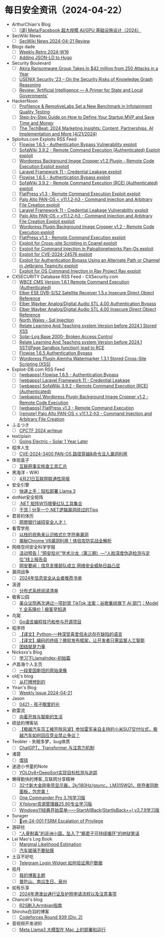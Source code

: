 # 每日安全资讯（2024-04-22）

- ArthurChiao's Blog
  - [ ] [[译] Meta/Facebook 超大规模 AI/GPU 基础设施设计（2024）](https://arthurchiao.github.io/blog/meta-ai-infra-zh/)
- SecWiki News
  - [ ] [SecWiki News 2024-04-21 Review](http://www.sec-wiki.com/?2024-04-21)
- Blogs  dade
  - [ ] [Weekly Retro 2024-W16](https://0xda.de/blog/2024/04/weekly-retro-2024-w16/)
  - [ ] [Adding JSON-LD to Hugo](https://0xda.de/blog/2024/04/adding-json-ld-to-hugo/)
- Security Boulevard
  - [ ] [Akira Ransomware Group Takes In $42 million from 250 Attacks in a Year](https://securityboulevard.com/2024/04/akira-ransomware-group-takes-in-42-million-from-250-attacks-in-a-year/)
  - [ ] [USENIX Security ’23 – On the Security Risks of Knowledge Graph Reasoning](https://securityboulevard.com/2024/04/usenix-security-23-on-the-security-risks-of-knowledge-graph-reasoning/)
  - [ ] [Review: ‘Artificial Intelligence — A Primer for State and Local Governments’](https://securityboulevard.com/2024/04/review-artificial-intelligence-a-primer-for-state-and-local-governments/)
- HackerNoon
  - [ ] [Profilence & RemotiveLabs Set a New Benchmark in Infotainment Quality Testing](https://hackernoon.com/profilence-and-remotivelabs-set-a-new-benchmark-in-infotainment-quality-testing?source=rss)
  - [ ] [Step-by-Step Guide on How to Define Your Startup MVP and Save Time and Money](https://hackernoon.com/step-by-step-guide-on-how-to-define-your-startup-mvp-and-save-time-and-money?source=rss)
  - [ ] [The TechBeat: 2024 Marketing Insights: Content, Partnerships, AI Implementation and More (4/21/2024)](https://hackernoon.com/4-21-2024-techbeat?source=rss)
- Sploitus.com Exploits RSS Feed
  - [ ] [Flowise 1.6.5 - Authentication Bypass Vulnerability exploit](https://sploitus.com/exploit?id=1337DAY-ID-39571&utm_source=rss&utm_medium=rss)
  - [ ] [SofaWiki 3.9.2 - Remote Command Execution (Authenticated) Exploit exploit](https://sploitus.com/exploit?id=1337DAY-ID-39568&utm_source=rss&utm_medium=rss)
  - [ ] [Wordpress Background Image Cropper v1.2 Plugin - Remote Code Execution Exploit exploit](https://sploitus.com/exploit?id=1337DAY-ID-39569&utm_source=rss&utm_medium=rss)
  - [ ] [Laravel Framework 11 - Credential Leakage exploit](https://sploitus.com/exploit?id=EDB-ID:52000&utm_source=rss&utm_medium=rss)
  - [ ] [Flowise 1.6.5 - Authentication Bypass exploit](https://sploitus.com/exploit?id=EDB-ID:52001&utm_source=rss&utm_medium=rss)
  - [ ] [SofaWiki 3.9.2 - Remote Command Execution (RCE) (Authenticated) exploit](https://sploitus.com/exploit?id=EDB-ID:51999&utm_source=rss&utm_medium=rss)
  - [ ] [FlatPress v1.3 - Remote Command Execution Exploit exploit](https://sploitus.com/exploit?id=1337DAY-ID-39567&utm_source=rss&utm_medium=rss)
  - [ ] [Palo Alto PAN-OS  &lt; v11.1.2-h3  - Command Injection and Arbitrary File Creation exploit](https://sploitus.com/exploit?id=EDB-ID:51996&utm_source=rss&utm_medium=rss)
  - [ ] [Laravel Framework 11 - Credential Leakage Vulnerability exploit](https://sploitus.com/exploit?id=1337DAY-ID-39570&utm_source=rss&utm_medium=rss)
  - [ ] [Palo Alto PAN-OS < v11.1.2-h3 - Command Injection and Arbitrary File Creation Exploit exploit](https://sploitus.com/exploit?id=1337DAY-ID-39566&utm_source=rss&utm_medium=rss)
  - [ ] [Wordpress Plugin Background Image Cropper v1.2 - Remote Code Execution exploit](https://sploitus.com/exploit?id=EDB-ID:51998&utm_source=rss&utm_medium=rss)
  - [ ] [FlatPress v1.3 - Remote Command Execution exploit](https://sploitus.com/exploit?id=EDB-ID:51997&utm_source=rss&utm_medium=rss)
  - [ ] [Exploit for Cross-site Scripting in Cpanel exploit](https://sploitus.com/exploit?id=864115FD-3416-522B-BE43-E455188D3DCE&utm_source=rss&utm_medium=rss)
  - [ ] [Exploit for Command Injection in Paloaltonetworks Pan-Os exploit](https://sploitus.com/exploit?id=1C6D07D2-8B54-5B3E-A8F9-4E3A24882A3F&utm_source=rss&utm_medium=rss)
  - [ ] [Exploit for CVE-2024-24576 exploit](https://sploitus.com/exploit?id=CB0C3D64-CDBD-55A3-929D-15A63AD066F3&utm_source=rss&utm_medium=rss)
  - [ ] [Exploit for Authentication Bypass Using an Alternate Path or Channel in Jetbrains Teamcity exploit](https://sploitus.com/exploit?id=57EB88FC-CCBE-5EE0-9A8C-E011DB2158AB&utm_source=rss&utm_medium=rss)
  - [ ] [Exploit for OS Command Injection in Ray Project Ray exploit](https://sploitus.com/exploit?id=79D1EBD9-159B-56FA-8234-F3A08CDACA60&utm_source=rss&utm_medium=rss)
- CXSECURITY Database RSS Feed - CXSecurity.com
  - [ ] [WBCE CMS Version 1.6.1 Remote Command Execution (Authenticated)](https://cxsecurity.com/issue/WLB-2024040056)
  - [ ] [Elber ESE DVB-S/S2 Satellite Receiver 1.5.x Insecure Direct Object Reference](https://cxsecurity.com/issue/WLB-2024040055)
  - [ ] [Elber Wayber Analog/Digital Audio STL 4.00 Authentication Bypass](https://cxsecurity.com/issue/WLB-2024040054)
  - [ ] [Elber Wayber Analog/Digital Audio STL 4.00 Insecure Direct Object Reference](https://cxsecurity.com/issue/WLB-2024040053)
  - [ ] [North Wales - Sql Injection](https://cxsecurity.com/issue/WLB-2024040052)
  - [ ] [Relate Learning And Teaching system Version before 2024.1 Stored XSS](https://cxsecurity.com/issue/WLB-2024040051)
  - [ ] [Solar-Log Base 2000- Broken Access Control](https://cxsecurity.com/issue/WLB-2024040050)
  - [ ] [Relate Learning And Teaching system Version before 2024.1 SSTI(Page Sandbox function) lead to RCE](https://cxsecurity.com/issue/WLB-2024040049)
  - [ ] [Flowise 1.6.5 Authentication Bypass](https://cxsecurity.com/issue/WLB-2024040048)
  - [ ] [Wordpress Plugin Alemha Watermarker 1.3.1 Stored Cross-Site Scripting (XSS)](https://cxsecurity.com/issue/WLB-2024040047)
- Exploit-DB.com RSS Feed
  - [ ] [[webapps] Flowise 1.6.5 - Authentication Bypass](https://www.exploit-db.com/exploits/52001)
  - [ ] [[webapps] Laravel Framework 11 - Credential Leakage](https://www.exploit-db.com/exploits/52000)
  - [ ] [[webapps] SofaWiki 3.9.2 - Remote Command Execution (RCE) (Authenticated)](https://www.exploit-db.com/exploits/51999)
  - [ ] [[webapps] Wordpress Plugin Background Image Cropper v1.2 - Remote Code Execution](https://www.exploit-db.com/exploits/51998)
  - [ ] [[webapps] FlatPress v1.3 - Remote Command Execution](https://www.exploit-db.com/exploits/51997)
  - [ ] [[remote] Palo Alto PAN-OS  < v11.1.2-h3  - Command Injection and Arbitrary File Creation](https://www.exploit-db.com/exploits/51996)
- ふるつき
  - [ ] [CPCTF 2024 writeup](https://furutsuki.hatenablog.com/entry/2024/04/21/180019)
- text/plain
  - [ ] [Going Electric – Solar 1 Year Later](https://textslashplain.com/2024/04/21/going-electric-solar-1-year-later/)
- 程序人生
  - [ ] [CVE-2024-3400 PAN-OS 路径穿越&命令注入漏洞利用](https://programlife.net/2024/04/21/cve-2024-3400-panos-path-traversal-and-command-injection-vulnerability/)
- 体验盒子
  - [ ] [互联网事实核查工具汇总](https://www.uedbox.com/post/69593/)
- 黑海洋 - WIKI
  - [ ] [4月21日互联网联通性简报](https://www.upx8.com/4128)
- 安全引擎
  - [ ] [快速上手：轻松部署 Llama 3](https://mp.weixin.qq.com/s?__biz=MzAxNTg0ODU4OQ==&mid=2650358557&idx=1&sn=a565d588b7fe54f2cea645256771c602&chksm=83f026ffb487afe96e49d6fdef0f83d80640aa73bc9ebdcbb6971fffffae014579d12dda1ee1&scene=58&subscene=0#rd)
- dotNet安全矩阵
  - [ ] [.NET 矩阵W15增量红队工具集合](https://mp.weixin.qq.com/s?__biz=MzUyOTc3NTQ5MA==&mid=2247491450&idx=1&sn=9028bbf4dda01b6923594e33d8813677&chksm=fa5ab197cd2d38817711edb2dbf46e5dd8251f77b0b3871be9c98ff08abd115f24a44d281d6c&scene=58&subscene=0#rd)
  - [ ] [干货 | 分享一个.NET逻辑漏洞绕过的Tips](https://mp.weixin.qq.com/s?__biz=MzUyOTc3NTQ5MA==&mid=2247491450&idx=2&sn=6813ceca0fcb468af794aeb7419bbb75&chksm=fa5ab197cd2d38815883dc57b0e60a29acd076adc6a86db1cf94eec7ab47b41a447f635ecbba&scene=58&subscene=0#rd)
- 君哥的体历
  - [ ] [网商银行诚招安全人才！](https://mp.weixin.qq.com/s?__biz=MzI2MjQ1NTA4MA==&mid=2247491263&idx=1&sn=58b744d8b499581009c9b7b36247f9b3&chksm=ea4bb4f8dd3c3dee0bdcfb39b3b50cd33cfcc190d2ae7926d0cd5c96bbfa37eead5f49b48e7b&scene=58&subscene=0#rd)
- 看雪学苑
  - [ ] [以栈的视角来认识格式化字符串漏洞](https://mp.weixin.qq.com/s?__biz=MjM5NTc2MDYxMw==&mid=2458550849&idx=1&sn=b8850e0b29af4bdd94cce4572aac98a6&chksm=b18db2cb86fa3bdd43e7b9ce4e292a618bcf70797dc813c8bb3426f6693ec32bc174eaca0b74&scene=58&subscene=0#rd)
  - [ ] [揭秘Chrome V8漏洞利用！体验攻防实战全解析](https://mp.weixin.qq.com/s?__biz=MjM5NTc2MDYxMw==&mid=2458550849&idx=2&sn=608b9698cbb5be73c7b8cc3f595013a3&chksm=b18db2cb86fa3bdd12091303c401e38b61f67aa3c5cb77f92f7743a108e8f4723cd475260620&scene=58&subscene=0#rd)
- 网络空间安全科学学报
  - [ ] [活动预告 | “网安拾光”学术沙龙（第三期）—“人脸深度伪造检测与定位”线上报告会](https://mp.weixin.qq.com/s?__biz=MzI0NjU2NDMwNQ==&mid=2247499484&idx=1&sn=1a172857c21eb85073f7819870a335e1&chksm=e9bfea62dec86374ce6bb8aeea82406d2b3f7d74476b0d5322f6c858e92e7c1da24f21f255b0&scene=58&subscene=0#rd)
  - [ ] [网安要闻｜信息支援部队成立  网络安全威胁日益凸显](https://mp.weixin.qq.com/s?__biz=MzI0NjU2NDMwNQ==&mid=2247499484&idx=2&sn=b200d94a964d8bc504d3bd0c0a85b035&chksm=e9bfea62dec863743a9f426e71d1c50af9eb37141066ffd38c59d197f9e5f6789f7cc85e2c44&scene=58&subscene=0#rd)
- 漏洞战争
  - [ ] [2024年信息安全从业者推荐书单](https://mp.weixin.qq.com/s?__biz=MzU0MzgzNTU0Mw==&mid=2247485221&idx=1&sn=eb653a8f6d3e8f973a4bb6f2cec01009&chksm=fb0413ddcc739acb875cffec55980cd8fef5ae3e821926afad7b1db0385122d043593070323c&scene=58&subscene=0#rd)
- 汲道
  - [ ] [分布式系统阅读清单](https://www.jdon.com/73382.html)
- 极客公园
  - [ ] [美众议院再次通过一项封禁 TikTok 法案；谷歌重组旗下 AI 部门；Model Y 全系降价 | 极客早知道](https://mp.weixin.qq.com/s?__biz=MTMwNDMwODQ0MQ==&mid=2653039265&idx=1&sn=e47aba6de22973c4c0d50d60f3029233&chksm=7e5757174920de018ddd0303c7d87bedcd51d00636cbead6ff9c7cb390bb8543ef81fbe5c51d&scene=58&subscene=0#rd)
- 鸟窝
  - [ ] [Go语言编程技巧和参与开源项目](https://colobu.com/2024/04/21/gotips-and-open-source/)
- 程序师
  - [ ] [【译文】Python–一种深受喜爱但永远存在缺陷的语言](https://www.techug.com/post/python-a-loved-but-eternally-flawed-language/)
  - [ ] [【译文】编码的终结？微软发布框架，让开发者只需监督人工智能](https://www.techug.com/post/the-end-of-coding-microsoft-publishes-a-framework-making-developers-merely-supervise-ai/)
  - [ ] [团结就是力量](https://www.techug.com/post/comeonsufferwithus/)
- Nicksxs's Blog
  - [ ] [学习下LlamaIndex-初始篇](https://nicksxs.me/2024/04/21/%E5%AD%A6%E4%B9%A0%E4%B8%8BLlamaIndex-%E5%88%9D%E5%A7%8B%E7%AF%87/)
- 卢昌海个人主页
  - [ ] [一段爱因斯坦的原始录像](https://www.changhai.org/articles/youtube/EinsteinClips.php)
- oldj's blog
  - [ ] [从打牌想到的](https://oldj.net/article/2024/04/21/lessons-from-poker/)
- Yiran's Blog
  - [ ] [Weekly Issue 2024-04-21](https://zdyxry.github.io/2024/04/21/Weekly-Issue-2024-04-21/)
- Jason
  - [ ] [0421 - 孩子眼里的光](https://atjason.com/daily/2024-04-21.html)
- 欧雷流
  - [ ] [向着开放与智能的生活](https://ourai.ws/posts/toward-open-and-intelligent-life/)
- 硕鼠的博客站
  - [ ] [【极越汽车员工被开除风波】参加雷军亲自主持的小米SU7交付仪式，极越汽车如何回应竞业禁止争议？](http://lukefan.com/2024/04/21/%e3%80%90%e6%9e%81%e8%b6%8a%e6%b1%bd%e8%bd%a6%e5%91%98%e5%b7%a5%e8%a2%ab%e5%bc%80%e9%99%a4%e9%a3%8e%e6%b3%a2%e3%80%91%e5%8f%82%e5%8a%a0%e9%9b%b7%e5%86%9b%e4%ba%b2%e8%87%aa%e4%b8%bb%e6%8c%81%e7%9a%84/)
- Teobler - 失眠多梦，bug体质
  - [ ] [ChatGPT、Transformer 与注意力机制](https://teobler.com/posts/20240421-chatgpt-attention-and-transformer)
- 渚碧
  - [ ] [借钱](https://jubeny.com/2024/04/lend-money/)
- 迷途小书童的Note
  - [ ] [YOLOv8+DeepSort实现目标检测与追踪](https://xugaoxiang.com/2024/04/21/yolov8-deepsort/)
- 懒得勤快的博客_互联网分享精神
  - [ ] [32寸新大金刚电竞显示器，2k/180Hz/gsync，LM315WQ1，掠夺者同款面板，包完美！](https://masuit.com/2133)
  - [ ] [One Commander Pro 3.76学习版](https://masuit.com/87)
  - [ ] [XYplorer资源管理器25.90专业学习版](https://masuit.com/1587)
  - [ ] [Windows11经典开始菜单——StartAllBack(StartIsBack++) v3.7.9学习版](https://masuit.com/1751)
- Surager
  - [ ] [👴ve-24-001 FSRM Escalation of Privilege](https://surager.pub/_posts/2024-04-21-ve-24-001-FSRMEoP/)
- 游研社
  - [ ] [“人骨制毒”的非洲小国，坠入了“瘾君子可持续循环”的地狱笑话](https://www.yystv.cn/p/11673)
- Lei Mao's Log Book
  - [ ] [Marginal Likelihood Estimation](https://leimao.github.io/blog/Marginal-Likelihood-Estimation/)
  - [ ] [汽车玻璃不要贴膜](https://leimao.github.io/essay/%E6%B1%BD%E8%BD%A6%E7%8E%BB%E7%92%83%E4%B8%8D%E8%A6%81%E8%B4%B4%E8%86%9C/)
- 土豆不好吃
  - [ ] [Telegram Login Widget 如何验证用户数据](https://dmesg.app/telegram-login-widget-verify-data.html)
- 拾月
  - [ ] [我的博客主题](https://www.skyue.com/24042118.html)
  - [ ] [普陀山、南瓜生日、泉州](https://www.skyue.com/24042115.html)
- 如有乐享
  - [ ] [2024年港澳台通行证及护照申请流程以及注意事项](https://51.ruyo.net/18654.html)
- Chancel's blog
  - [ ] [R2S刷入Armbian指南](http://www.chancel.me/markdown/r2s)
- Shiroha白羽的博客
  - [ ] [Codeforces Round 939 (Div. 2)](https://blog.mauve.icu/2024/04/21/acm/codeforces/CodeforcesRound939/)
- 音视频开发进阶
  - [ ] [Meta Llama3 大模型在 Mac 上的部署和运行](https://glumes.com/install-meta-llama3-on-mac/)
